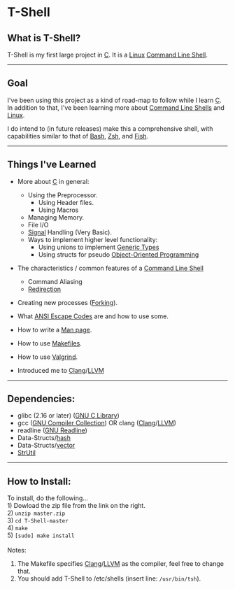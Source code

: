 # T-Shell

## What is T-Shell?

  T-Shell is my first large project in [C][C]. It is a [Linux][Linux] [Command Line Shell][Shell].

***

## Goal
  I've been using this project as a kind of road-map to follow while I learn [C][C]. In addition to that, I've been learning more about [Command Line Shells][Shell] and [Linux][Linux].
  
  I do intend to (in future releases) make this a comprehensive shell, with capabilities similar to that of [Bash][Bash], [Zsh][Zsh], and [Fish][Fish].
  
***
  
## Things I've Learned
  - More about [C][C] in general:
    - Using the Preprocessor.
    	- Using Header files.
    	- Using Macros
    - Managing Memory.
    - File I/O
    - [Signal][Signal] Handling (Very Basic).
    - Ways to implement higher level functionality:
      - Using unions to implement [Generic Types][Generics]
      - Using structs for pseudo [Object-Oriented Programming][OOP]

  - The characteristics / common features of a [Command Line Shell][Shell]
    - Command Aliasing
    - [Redirection][Redirection]
  
  - Creating new processes ([Forking][Fork]).
  - What [ANSI Escape Codes][ANSI Escape Codes] are and how to use some.
  - How to write a [Man page][Man page].
  - How to use [Makefiles][Makefile].
  - How to use [Valgrind][Valgrind].
  - Introduced me to [Clang][Clang]/[LLVM][LLVM]

***

## Dependencies:
  - glibc (2.16 or later) ([GNU C Library][GLIBC])
  - gcc ([GNU Compiler Collection][GCC]) OR clang ([Clang][Clang]/[LLVM][LLVM])
  - readline ([GNU Readline][Readline])
  - Data-Structs/[hash][Hash]
  - Data-Structs/[vector][Vector]
  - [StrUtil][StrUtil]

***

## How to Install:
  To install, do the following...<br>
    1) Dowload the zip file from the link on the right.<br>
    2) `unzip master.zip`<br>
    3) `cd T-Shell-master`<br>
    4) `make`<br>
    5) `[sudo] make install`<br><br>
  Notes:<br>
  1) The Makefile specifies [Clang][Clang]/[LLVM][LLVM] as the compiler, feel free to change that.<br>
  2) You should add T-Shell to /etc/shells (insert line: `/usr/bin/tsh`).
  
[C]: http://en.wikipedia.org/wiki/C_(programming_language)
[GLIBC]: http://en.wikipedia.org/wiki/GNU_C_Library
[GCC]: http://en.wikipedia.org/wiki/GNU_Compiler_Collection
[Clang]: http://en.wikipedia.org/wiki/Clang
[LLVM]: http://en.wikipedia.org/wiki/LLVM
[Readline]: http://en.wikipedia.org/wiki/GNU_Readline
[Hash]: https://github.com/tyler-cromwell/Data-Structs/tree/master/hash
[Vector]: https://github.com/tyler-cromwell/Data-Structs/tree/master/vector
[StrUtil]: https://github.com/tyler-cromwell/StrUtil
[Man page]: http://en.wikipedia.org/wiki/Man_page
[Makefile]: http://en.wikipedia.org/wiki/Make_(software)
[Valgrind]: http://en.wikipedia.org/wiki/Valgrind
[Fork]: http://en.wikipedia.org/wiki/Fork_(system_call)
[ANSI Escape Codes]: http://en.wikipedia.org/wiki/ANSI_escape_code
[Generics]: http://en.wikipedia.org/wiki/Generic_programming
[OOP]: http://en.wikipedia.org/wiki/Object-oriented_programming
[Redirection]: http://en.wikipedia.org/wiki/Redirection_(computing)
[Linux]: http://en.wikipedia.org/wiki/Linux
[Signal]: http://en.wikipedia.org/wiki/Unix_signal
[Shell]: http://en.wikipedia.org/wiki/Shell_(computing)
[Bash]: http://en.wikipedia.org/wiki/Bash_(Unix_shell)
[Zsh]: http://en.wikipedia.org/wiki/Z_shell
[Fish]: http://en.wikipedia.org/wiki/Friendly_interactive_shell

